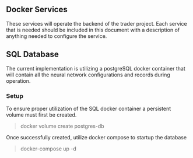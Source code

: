 ## Docker Services
These services will operate the backend of the trader project. Each service that is needed should be included in this document with a description of anything needed to configure the service.

## SQL Database
The current implementation is utilizing a postgreSQL docker container that will contain all the neural network configurations and records during operation.

### Setup
To ensure proper utilization of the SQL docker container a persistent volume must first be created.

> docker volume create postgres-db

Once successfully created, utilize docker compose to startup the database

> docker-compose up -d